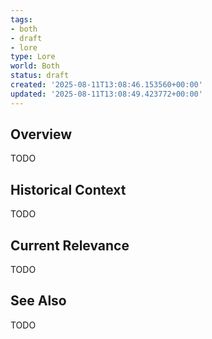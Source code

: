```yaml
---
tags:
- both
- draft
- lore
type: Lore
world: Both
status: draft
created: '2025-08-11T13:08:46.153560+00:00'
updated: '2025-08-11T13:08:49.423772+00:00'
---
```



## Overview

TODO
## Historical Context

TODO
## Current Relevance

TODO
## See Also

TODO
